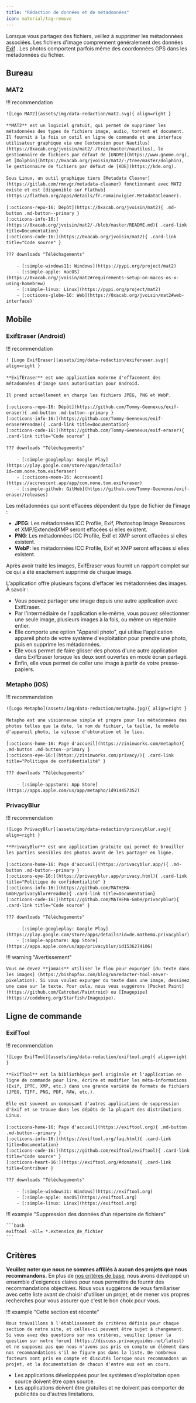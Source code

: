 ```yaml
---
title: "Rédaction de données et de métadonnées"
icon: material/tag-remove
---
```


Lorsque vous partagez des fichiers, veillez à supprimer les métadonnées associées. Les fichiers d'image comprennent généralement des données [Exif](https://en.wikipedia.org/wiki/Exif) . Les photos comportent parfois même des coordonnées GPS dans les métadonnées du fichier.

## Bureau

### MAT2

!!! recommendation

    ![Logo MAT2](assets/img/data-redaction/mat2.svg){ align=right }
    
    **MAT2** est un logiciel gratuit, qui permet de supprimer les métadonnées des types de fichiers image, audio, torrent et document. Il fournit à la fois un outil en ligne de commande et une interface utilisateur graphique via une [extension pour Nautilus] (https://0xacab.org/jvoisin/mat2/-/tree/master/nautilus), le gestionnaire de fichiers par défaut de [GNOME](https://www.gnome.org), et [Dolphin](https://0xacab.org/jvoisin/mat2/-/tree/master/dolphin), le gestionnaire de fichiers par défaut de [KDE](https://kde.org).
    
    Sous Linux, un outil graphique tiers [Metadata Cleaner] (https://gitlab.com/rmnvgr/metadata-cleaner) fonctionnant avec MAT2 existe et est [disponible sur Flathub] (https://flathub.org/apps/details/fr.romainvigier.MetadataCleaner).
    
    [:octicons-repo-16: Dépôt](https://0xacab.org/jvoisin/mat2){ .md-button .md-button--primary }
    [:octicons-info-16:](https://0xacab.org/jvoisin/mat2/-/blob/master/README.md){ .card-link title=Documentation}
    [:octicons-code-16:](https://0xacab.org/jvoisin/mat2){ .card-link title="Code source" }
    
    ??? downloads "Téléchagements"
    
        - [:simple-windows11: Windows](https://pypi.org/project/mat2)
        - [:simple-apple: macOS](https://0xacab.org/jvoisin/mat2#requirements-setup-on-macos-os-x-using-homebrew)
        - [:simple-linux: Linux](https://pypi.org/project/mat2)
        - [:octicons-globe-16: Web](https://0xacab.org/jvoisin/mat2#web-interface)

## Mobile

### ExifEraser (Android)

!!! recommendation

    ! [Logo ExifEraser](assets/img/data-redaction/exiferaser.svg){ align=right }
    
    **ExifEraser** est une application moderne d'effacement des métadonnées d'image sans autorisation pour Android.
    
    Il prend actuellement en charge les fichiers JPEG, PNG et WebP.
    
    [:octicons-repo-16: Dépôt](https://github.com/Tommy-Geenexus/exif-eraser){ .md-button .md-button--primary }
    [:octicons-info-16:](https://github.com/Tommy-Geenexus/exif-eraser#readme){ .card-link title=Documentation}
    [:octicons-code-16:](https://github.com/Tommy-Geenexus/exif-eraser){ .card-link title="Code source" }
    
    ??? downloads "Téléchagements"
    
        - [:simple-googleplay: Google Play](https://play.google.com/store/apps/details?id=com.none.tom.exiferaser)
        - [:octicons-moon-16: Accrescent](https://accrescent.app/app/com.none.tom.exiferaser)
        - [:simple-github: GitHub](https://github.com/Tommy-Geenexus/exif-eraser/releases)

Les métadonnées qui sont effacées dépendent du type de fichier de l'image :

* **JPEG**: Les métadonnées ICC Profile, Exif, Photoshop Image Resources et XMP/ExtendedXMP seront effacées si elles existent.
* **PNG**: Les métadonnées ICC Profile, Exif et XMP seront effacées si elles existent.
* **WebP**: les métadonnées ICC Profile, Exif et XMP seront effacées si elles existent.

Après avoir traité les images, ExifEraser vous fournit un rapport complet sur ce qui a été exactement supprimé de chaque image.

L'application offre plusieurs façons d'effacer les métadonnées des images. À savoir :

* Vous pouvez partager une image depuis une autre application avec ExifEraser.
* Par l'intermédiaire de l'application elle-même, vous pouvez sélectionner une seule image, plusieurs images à la fois, ou même un répertoire entier.
* Elle comporte une option "Appareil photo", qui utilise l'application appareil photo de votre système d'exploitation pour prendre une photo, puis en supprime les métadonnées.
* Elle vous permet de faire glisser des photos d'une autre application dans ExifEraser lorsque les deux sont ouvertes en mode écran partagé.
* Enfin, elle vous permet de coller une image à partir de votre presse-papiers.

### Metapho (iOS)

!!! recommendation

    ![Logo Metapho](assets/img/data-redaction/metapho.jpg){ align=right }
    
    Metapho est une visionneuse simple et propre pour les métadonnées des photos telles que la date, le nom du fichier, la taille, le modèle d'appareil photo, la vitesse d'obturation et le lieu.
    
    [:octicons-home-16: Page d'accueil](https://zininworks.com/metapho){ .md-button .md-button--primary }
    [:octicons-eye-16:](https://zininworks.com/privacy/){ .card-link title="Politique de confidentialité" }
    
    ??? downloads "Téléchagements"
    
        - [:simple-appstore: App Store](https://apps.apple.com/us/app/metapho/id914457352)

### PrivacyBlur

!!! recommendation

    ![Logo PrivacyBlur](assets/img/data-redaction/privacyblur.svg){ align=right }
    
    **PrivacyBlur** est une application gratuite qui permet de brouiller les parties sensibles des photos avant de les partager en ligne.
    
    [:octicons-home-16: Page d'accueil](https://privacyblur.app/){ .md-button .md-button--primary }
    [:octicons-eye-16:](https://privacyblur.app/privacy.html){ .card-link title="Politique de confidentialité" }
    [:octicons-info-16:](https://github.com/MATHEMA-GmbH/privacyblur#readme){ .card-link title=Documentation}
    [:octicons-code-16:](https://github.com/MATHEMA-GmbH/privacyblur){ .card-link title="Code source" }
    
    ??? downloads "Téléchagements"
    
        - [:simple-googleplay: Google Play](https://play.google.com/store/apps/details?id=de.mathema.privacyblur)
        - [:simple-appstore: App Store](https://apps.apple.com/us/app/privacyblur/id1536274106)

!!! warning "Avertissement"

    Vous ne devez **jamais** utiliser le flou pour expurger [du texte dans les images] (https://bishopfox.com/blog/unredacter-tool-never-pixelation). Si vous voulez expurger du texte dans une image, dessinez une case sur le texte. Pour cela, nous vous suggérons [Pocket Paint] (https://github.com/Catrobat/Paintroid) ou [Imagepipe](https://codeberg.org/Starfish/Imagepipe).

## Ligne de commande

### ExifTool

!!! recommendation

    ![Logo ExifTool](assets/img/data-redaction/exiftool.png){ align=right }
    
    **ExifTool** est la bibliothèque perl originale et l'application en ligne de commande pour lire, écrire et modifier les méta-informations (Exif, IPTC, XMP, etc.) dans une grande variété de formats de fichiers (JPEG, TIFF, PNG, PDF, RAW, etc.).
    
    Elle est souvent un composant d'autres applications de suppression d'Exif et se trouve dans les dépôts de la plupart des distributions Linux.
    
    [:octicons-home-16: Page d'accueil](https://exiftool.org){ .md-button .md-button--primary }
    [:octicons-info-16:](https://exiftool.org/faq.html){ .card-link title=Documentation}
    [:octicons-code-16:](https://github.com/exiftool/exiftool){ .card-link title="Code source" }
    [:octicons-heart-16:](https://exiftool.org/#donate){ .card-link title=Contribuer }
    
    ??? downloads "Téléchagements"
    
        - [:simple-windows11: Windows](https://exiftool.org)
        - [:simple-apple: macOS](https://exiftool.org)
        - [:simple-linux: Linux](https://exiftool.org)

!!! example "Suppression des données d'un répertoire de fichiers"

    ```bash
    exiftool -all= *.extension_de_fichier
    ```

## Critères

**Veuillez noter que nous ne sommes affiliés à aucun des projets que nous recommandons.** En plus de [nos critères de base](about/criteria.md), nous avons développé un ensemble d'exigences claires pour nous permettre de fournir des recommandations objectives. Nous vous suggérons de vous familiariser avec cette liste avant de choisir d'utiliser un projet, et de mener vos propres recherches pour vous assurer que c'est le bon choix pour vous.

!!! example "Cette section est récente"

    Nous travaillons à l'établissement de critères définis pour chaque section de notre site, et celles-ci peuvent être sujet à changement. Si vous avez des questions sur nos critères, veuillez [poser la question sur notre forum] (https://discuss.privacyguides.net/latest) et ne supposez pas que nous n'avons pas pris en compte un élément dans nos recommandations s'il ne figure pas dans la liste. De nombreux facteurs sont pris en compte et discutés lorsque nous recommandons un projet, et la documentation de chacun d'entre eux est en cours.

- Les applications développées pour les systèmes d'exploitation open source doivent être open source.
- Les applications doivent être gratuites et ne doivent pas comporter de publicités ou d'autres limitations.
